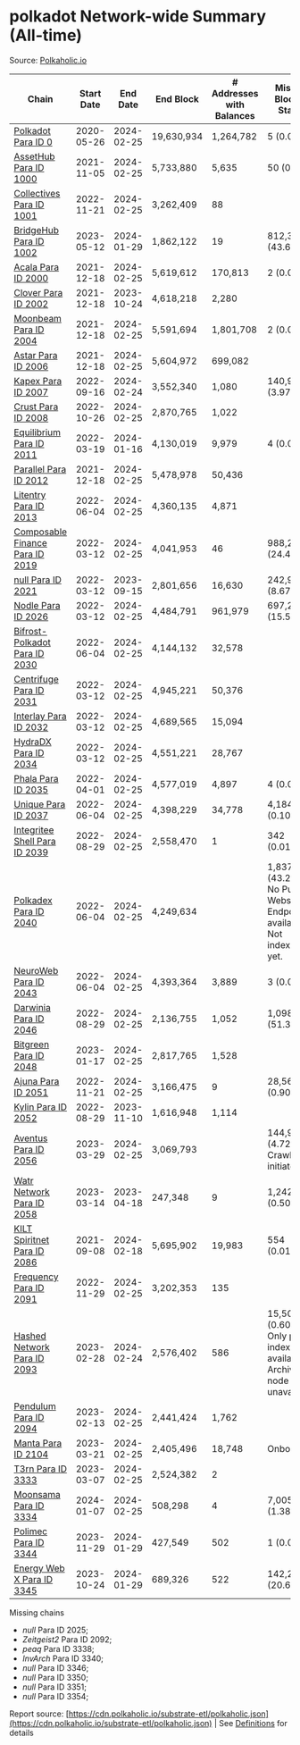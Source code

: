 # polkadot Network-wide Summary (All-time)

Source: [Polkaholic.io](https://polkaholic.io)


| Chain            | Start Date | End Date | End Block | # Addresses with Balances | Missing Blocks / Status |
| ---------------- | ---------- | ---------| --------- | ------------------------- | ----------------------- |
| [Polkadot Para ID 0](/polkadot/0-polkadot) | 2020-05-26 | 2024-02-25 | 19,630,934 |  1,264,782 | 5 (0.00%)  |
| [AssetHub Para ID 1000](/polkadot/1000-assethub) | 2021-11-05 | 2024-02-25 | 5,733,880 |  5,635 | 50 (0.00%)  |
| [Collectives Para ID 1001](/polkadot/1001-collectives) | 2022-11-21 | 2024-02-25 | 3,262,409 |  88 |    |
| [BridgeHub Para ID 1002](/polkadot/1002-bridgehub) | 2023-05-12 | 2024-01-29 | 1,862,122 |  19 | 812,302 (43.62%)  |
| [Acala Para ID 2000](/polkadot/2000-acala) | 2021-12-18 | 2024-02-25 | 5,619,612 |  170,813 | 2 (0.00%)  |
| [Clover Para ID 2002](/polkadot/2002-clover) | 2021-12-18 | 2023-10-24 | 4,618,218 |  2,280 |    |
| [Moonbeam Para ID 2004](/polkadot/2004-moonbeam) | 2021-12-18 | 2024-02-25 | 5,591,694 |  1,801,708 | 2 (0.00%)  |
| [Astar Para ID 2006](/polkadot/2006-astar) | 2021-12-18 | 2024-02-25 | 5,604,972 |  699,082 |    |
| [Kapex Para ID 2007](/polkadot/2007-kapex) | 2022-09-16 | 2024-02-24 | 3,552,340 |  1,080 | 140,992 (3.97%)  |
| [Crust Para ID 2008](/polkadot/2008-crust) | 2022-10-26 | 2024-02-25 | 2,870,765 |  1,022 |    |
| [Equilibrium Para ID 2011](/polkadot/2011-equilibrium) | 2022-03-19 | 2024-01-16 | 4,130,019 |  9,979 | 4 (0.00%)  |
| [Parallel Para ID 2012](/polkadot/2012-parallel) | 2021-12-18 | 2024-02-25 | 5,478,978 |  50,436 |    |
| [Litentry Para ID 2013](/polkadot/2013-litentry) | 2022-06-04 | 2024-02-25 | 4,360,135 |  4,871 |    |
| [Composable Finance Para ID 2019](/polkadot/2019-composable) | 2022-03-12 | 2024-02-25 | 4,041,953 |  46 | 988,228 (24.45%)  |
| [null Para ID 2021](/polkadot/2021-efinity) | 2022-03-12 | 2023-09-15 | 2,801,656 |  16,630 | 242,949 (8.67%)  |
| [Nodle Para ID 2026](/polkadot/2026-nodle) | 2022-03-12 | 2024-02-25 | 4,484,791 |  961,979 | 697,249 (15.55%)  |
| [Bifrost-Polkadot Para ID 2030](/polkadot/2030-bifrost) | 2022-06-04 | 2024-02-25 | 4,144,132 |  32,578 |    |
| [Centrifuge Para ID 2031](/polkadot/2031-centrifuge) | 2022-03-12 | 2024-02-25 | 4,945,221 |  50,376 |    |
| [Interlay Para ID 2032](/polkadot/2032-interlay) | 2022-03-12 | 2024-02-25 | 4,689,565 |  15,094 |    |
| [HydraDX Para ID 2034](/polkadot/2034-hydradx) | 2022-03-12 | 2024-02-25 | 4,551,221 |  28,767 |    |
| [Phala Para ID 2035](/polkadot/2035-phala) | 2022-04-01 | 2024-02-25 | 4,577,019 |  4,897 | 4 (0.00%)  |
| [Unique Para ID 2037](/polkadot/2037-unique) | 2022-06-04 | 2024-02-25 | 4,398,229 |  34,778 | 4,184 (0.10%)  |
| [Integritee Shell Para ID 2039](/polkadot/2039-integritee) | 2022-08-29 | 2024-02-25 | 2,558,470 |  1 | 342 (0.01%)  |
| [Polkadex Para ID 2040](/polkadot/2040-polkadex) | 2022-06-04 | 2024-02-25 | 4,249,634 |   | 1,837,152 (43.23%) No Public Websocket Endpoint available: Not indexing yet. |
| [NeuroWeb Para ID 2043](/polkadot/2043-neuroweb) | 2022-06-04 | 2024-02-25 | 4,393,364 |  3,889 | 3 (0.00%)  |
| [Darwinia Para ID 2046](/polkadot/2046-darwinia) | 2022-08-29 | 2024-02-25 | 2,136,755 |  1,052 | 1,098,047 (51.39%)  |
| [Bitgreen Para ID 2048](/polkadot/2048-bitgreen) | 2023-01-17 | 2024-02-25 | 2,817,765 |  1,528 |    |
| [Ajuna Para ID 2051](/polkadot/2051-ajuna) | 2022-11-21 | 2024-02-25 | 3,166,475 |  9 | 28,565 (0.90%)  |
| [Kylin Para ID 2052](/polkadot/2052-kylin) | 2022-08-29 | 2023-11-10 | 1,616,948 |  1,114 |    |
| [Aventus Para ID 2056](/polkadot/2056-aventus) | 2023-03-29 | 2024-02-25 | 3,069,793 |   | 144,921 (4.72%) Crawling initiated |
| [Watr Network Para ID 2058](/polkadot/2058-watr) | 2023-03-14 | 2023-04-18 | 247,348 |  9 | 1,242 (0.50%)  |
| [KILT Spiritnet Para ID 2086](/polkadot/2086-kilt) | 2021-09-08 | 2024-02-18 | 5,695,902 |  19,983 | 554 (0.01%)  |
| [Frequency Para ID 2091](/polkadot/2091-frequency) | 2022-11-29 | 2024-02-25 | 3,202,353 |  135 |    |
| [Hashed Network Para ID 2093](/polkadot/2093-hashed) | 2023-02-28 | 2024-02-24 | 2,576,402 |  586 | 15,509 (0.60%) Only partial index available: Archive node unavailable |
| [Pendulum Para ID 2094](/polkadot/2094-pendulum) | 2023-02-13 | 2024-02-25 | 2,441,424 |  1,762 |    |
| [Manta Para ID 2104](/polkadot/2104-manta) | 2023-03-21 | 2024-02-25 | 2,405,496 |  18,748 |   Onboarding |
| [T3rn Para ID 3333](/polkadot/3333-t3rn) | 2023-03-07 | 2024-02-25 | 2,524,382 |  2 |    |
| [Moonsama Para ID 3334](/polkadot/3334-moonsama) | 2024-01-07 | 2024-02-25 | 508,298 |  4 | 7,005 (1.38%)  |
| [Polimec Para ID 3344](/polkadot/3344-polimec) | 2023-11-29 | 2024-01-29 | 427,549 |  502 | 1 (0.00%)  |
| [Energy Web X Para ID 3345](/polkadot/3345-energywebx) | 2023-10-24 | 2024-01-29 | 689,326 |  522 | 142,272 (20.64%)  |

Missing chains


* *null* Para ID 2025; 
* *Zeitgeist2* Para ID 2092; 
* *peaq* Para ID 3338; 
* *InvArch* Para ID 3340; 
* *null* Para ID 3346; 
* *null* Para ID 3350; 
* *null* Para ID 3351; 
* *null* Para ID 3354; 

Report source: [https://cdn.polkaholic.io/substrate-etl/polkaholic.json](https://cdn.polkaholic.io/substrate-etl/polkaholic.json) | See [Definitions](/DEFINITIONS.md) for details
